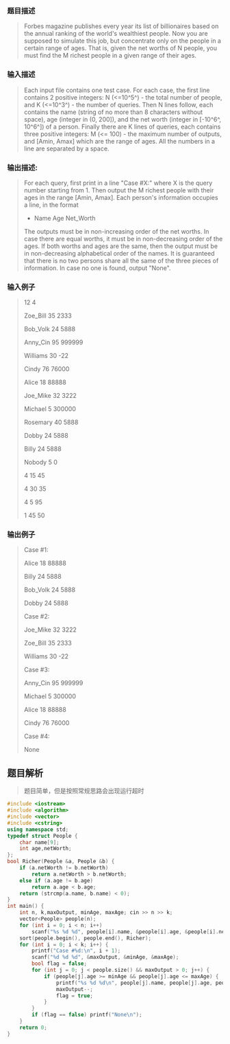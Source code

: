 ### 题目描述

> Forbes magazine publishes every year its list of billionaires based on the annual ranking of the world's wealthiest people. Now you are supposed to simulate this job, but concentrate only on the people in a certain range of ages. That is, given the net worths of N people, you must find the M richest people in a given range of their ages.

### 输入描述

> Each input file contains one test case. For each case, the first line contains 2 positive integers: N (<=10^5^) - the total number of people, and K (<=10^3^) - the number of queries. Then N lines follow, each contains the name (string of no more than 8 characters without space), age (integer in (0, 200]), and the net worth (integer in [-10^6^, 10^6^]) of a person. Finally there are K lines of queries, each contains three positive integers: M (<= 100) - the maximum number of outputs, and [Amin, Amax] which are the range of ages. All the numbers in a line are separated by a space.

### 输出描述:
> For each query, first print in a line "Case #X:" where X is the query number starting from 1. Then output the M richest people with their ages in the range [Amin, Amax]. Each person's information occupies a line, in the format
>
>- Name Age Net_Worth
>
>The outputs must be in non-increasing order of the net worths. In case there are equal worths, it must be in non-decreasing order of the ages. If both worths and ages are the same, then the output must be in non-decreasing alphabetical order of the names. It is guaranteed that there is no two persons share all the same of the three pieces of information. In case no one is found, output "None".

### 输入例子
> 12 4
>
>Zoe_Bill 35 2333
>
>Bob_Volk 24 5888
>
>Anny_Cin 95 999999
>
>Williams 30 -22
>
>Cindy 76 76000
>
>Alice 18 88888
>
>Joe_Mike 32 3222
>
>Michael 5 300000
>
>Rosemary 40 5888
>
>Dobby 24 5888
>
>Billy 24 5888
>
>Nobody 5 0
>
>4 15 45
>
>4 30 35
>
>4 5 95
>
>1 45 50

### 输出例子
> Case #1:
>
>Alice 18 88888
>
>Billy 24 5888
>
>Bob_Volk 24 5888
>
>Dobby 24 5888
>
>Case #2:
>
>Joe_Mike 32 3222
>
>Zoe_Bill 35 2333
>
>Williams 30 -22
>
>Case #3:
>
>Anny_Cin 95 999999
>
>Michael 5 300000
>
>Alice 18 88888
>
>Cindy 76 76000
>
>Case #4:
>
>None

## 题目解析
> 题目简单，但是按照常规思路会出现运行超时

```C++
#include <iostream> 
#include <algorithm>
#include <vector>
#include <cstring>
using namespace std;
typedef struct People {
	char name[9];
	int age,netWorth;
};
bool Richer(People &a, People &b) {
	if (a.netWorth != b.netWorth)
		return a.netWorth > b.netWorth;
	else if (a.age != b.age)
		return a.age < b.age;
	return (strcmp(a.name, b.name) < 0);
}
int main() {
	int n, k,maxOutput, minAge, maxAge; cin >> n >> k;
	vector<People> people(n);
	for (int i = 0; i < n; i++) 
		scanf("%s %d %d", people[i].name, &people[i].age, &people[i].netWorth);
	sort(people.begin(), people.end(), Richer);
	for (int i = 0; i < k; i++) {
		printf("Case #%d:\n", i + 1);
		scanf("%d %d %d", &maxOutput, &minAge, &maxAge);
		bool flag = false;
		for (int j = 0; j < people.size() && maxOutput > 0; j++) {
			if (people[j].age >= minAge && people[j].age <= maxAge) {
				printf("%s %d %d\n", people[j].name, people[j].age, people[j].netWorth);
				maxOutput--;
				flag = true;
			}
		}
		if (flag == false) printf("None\n");
	}
	return 0;
}
```
